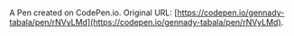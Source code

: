 # 

A Pen created on CodePen.io. Original URL: [https://codepen.io/gennady-tabala/pen/rNVyLMd](https://codepen.io/gennady-tabala/pen/rNVyLMd).



